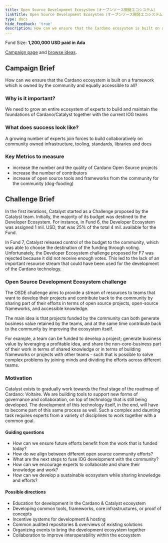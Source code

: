 ```yaml
---
title: Open Source Development Ecosystem（オープンソース開発エコシステム）
linkTitle: Open Source Development Ecosystem（オープンソース開発エコシステム）
type: docs
hide_feedback: 'true'
description: How can we ensure that the Cardano ecosystem is built on a framework which is owned by the community and equally accessible to all?
---
```


Fund Size: **1,200,000 USD paid in Ada**

[Campaign page](https://cardano.ideascale.com/c/idea/382213) and [browse ideas]().

## Campaign Brief

How can we ensure that the Cardano ecosystem is built on a framework which is owned by the community and equally accessible to all?

### Why is it important?

We need to grow an entire ecosystem of experts to build and maintain the foundations of Cardano/Catalyst together with the current IOG teams

### What does success look like?

A growing number of experts join forces to build collaboratively on community owned infrastructure, tooling, standards, libraries and docs

### Key Metrics to measure

- increase the number and the quality of Cardano Open Source projects
- increase the number of contributors
- increase of open source tools and frameworks from the community for the community (dog-fooding)

## Challenge Brief

In the first iterations, Catalyst started as a Challenge proposed by the Catalyst team. Initially, the majority of its budget was destined to the Developer Ecosystem. For instance, in Fund 6, the Developer Ecosystem was assigned 1 mil. USD, that was 25% of the total 4 mil. available for the Fund.

In Fund 7, Catalyst released control of the budget to the community, which was able to choose the destination of the funding through voting. Unfortunately, the Developer Ecosystem challenge proposed for F7 was rejected because it did not receive enough votes. This led to the lack of an important resource stream that could have been used for the development of the Cardano technology.

### Open Source Development Ecosystem challenge

The OSDE challenge aims to provide a stream of resources to teams that want to develop their projects and contribute back to the community by sharing part of their efforts in terms of open source projects, open-source frameworks, and accessible knowledge.

The main idea is that projects funded by the community can both generate business value retained by the teams, and at the same time contribute back to the community by improving the ecosystem itself.

For example, a team can be funded to develop a project; generate business value by leveraging a profitable idea, and share the non-core-business part of their work in terms of shared knowledge or in terms of building frameworks or projects with other teams - such that is possible to solve complex problems by joining minds and dividing the efforts across different teams.

### Motivation

Catalyst exists to gradually work towards the final stage of the roadmap of Cardano: Voltaire. We are building tools to support new forms of governance and collaboration, on top of technology that is still being developed. The development of this technology itself, in the end, will have to become part of this same process as well. Such a complex and daunting task requires experts from a variety of disciplines to work together with a common goal.

#### Guiding questions

- How can we ensure future efforts benefit from the work that is funded today?
- How do we align between different open source community efforts?
- What are the next steps to fuse IOG development with the community?
- How can we encourage experts to collaborate and share their knowledge and work?
- How can we develop a sustainable ecosystem while sharing knowledge and efforts?

#### Possible directions

- Education for development in the Cardano &amp; Catalyst ecosystem
- Developing common tools, frameworks, core infrastructures, or proof of concepts
- Incentive systems for development &amp; hosting
- Common audited repositories &amp; overviews of existing solutions
- Organizing events to bring the development ecosystem together
- Collaboration to improve interoperability within the ecosystem
